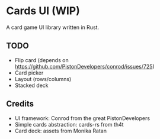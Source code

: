 Cards UI (WIP)
========

A card game UI library written in Rust.

TODO
----
* Flip card (depends on https://github.com/PistonDevelopers/conrod/issues/725)
* Card picker
* Layout (rows/columns)
* Stacked deck

Credits
-------
* UI framework: Conrod from the great PistonDevelopers
* Simple cards abstraction: cards-rs from th4t
* Card deck: assets from Monika Ratan
